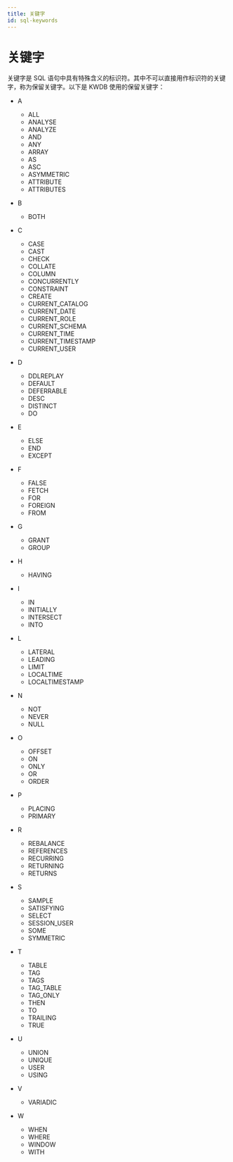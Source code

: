 ```yaml
---
title: 关键字
id: sql-keywords
---
```


# 关键字

关键字是 SQL 语句中具有特殊含义的标识符。其中不可以直接用作标识符的关键字，称为保留关键字。以下是 KWDB 使用的保留关键字：

- A

  - ALL
  - ANALYSE
  - ANALYZE
  - AND
  - ANY
  - ARRAY
  - AS
  - ASC
  - ASYMMETRIC
  - ATTRIBUTE
  - ATTRIBUTES
- B

  - BOTH
- C

  - CASE
  - CAST
  - CHECK
  - COLLATE
  - COLUMN
  - CONCURRENTLY
  - CONSTRAINT
  - CREATE
  - CURRENT_CATALOG
  - CURRENT_DATE
  - CURRENT_ROLE
  - CURRENT_SCHEMA
  - CURRENT_TIME
  - CURRENT_TIMESTAMP
  - CURRENT_USER
- D

  - DDLREPLAY
  - DEFAULT
  - DEFERRABLE
  - DESC
  - DISTINCT
  - DO
- E

  - ELSE
  - END
  - EXCEPT
- F

  - FALSE
  - FETCH
  - FOR
  - FOREIGN
  - FROM
- G

  - GRANT
  - GROUP
- H

  - HAVING
- I

  - IN
  - INITIALLY
  - INTERSECT
  - INTO
- L

  - LATERAL
  - LEADING
  - LIMIT
  - LOCALTIME
  - LOCALTIMESTAMP
- N

  - NOT
  - NEVER
  - NULL
- O

  - OFFSET
  - ON
  - ONLY
  - OR
  - ORDER
- P

  - PLACING
  - PRIMARY
- R

  - REBALANCE
  - REFERENCES
  - RECURRING
  - RETURNING
  - RETURNS
- S

  - SAMPLE
  - SATISFYING
  - SELECT
  - SESSION_USER
  - SOME
  - SYMMETRIC
- T

  - TABLE
  - TAG
  - TAGS
  - TAG_TABLE
  - TAG_ONLY
  - THEN
  - TO
  - TRAILING
  - TRUE
- U

  - UNION
  - UNIQUE
  - USER
  - USING
- V

  - VARIADIC
- W

  - WHEN
  - WHERE
  - WINDOW
  - WITH
